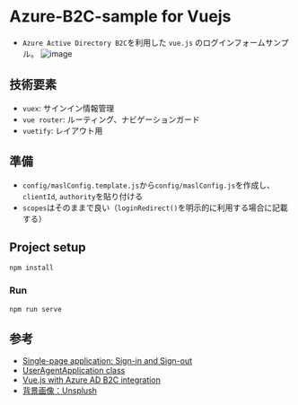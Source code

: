 # Azure-B2C-sample for Vuejs

- `Azure Active Directory B2C`を利用した `vue.js` のログインフォームサンプル。
![image](https://user-images.githubusercontent.com/26742929/79568385-b6774e80-80f0-11ea-884d-29365325e72b.png)

## 技術要素

- `vuex`: サインイン情報管理
- `vue router`: ルーティング、ナビゲーションガード
- `vuetify`: レイアウト用

## 準備

- `config/maslConfig.template.js`から`config/maslConfig.js`を作成し、`clientId`, `authority`を貼り付ける
- `scopes`はそのままで良い（`loginRedirect()`を明示的に利用する場合に記載する）

## Project setup

```
npm install
```

### Run

```
npm run serve
```

## 参考

- [Single-page application: Sign-in and Sign-out](https://docs.microsoft.com/bs-latn-ba/azure/active-directory/develop/scenario-spa-sign-in?tabs=javascript)
- [UserAgentApplication class](https://pub.dev/documentation/msal_js/latest/msal_js/UserAgentApplication-class.html)
- [Vue.js with Azure AD B2C integration](https://sergeydotnet.com/vuejs-with-azure-ad-b2c/)
- [背景画像：Unsplush](https://unsplash.com/)
